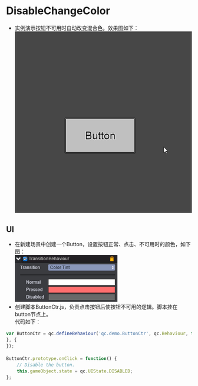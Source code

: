 # DisableChangeColor

* 实例演示按钮不可用时自动改变混合色。效果图如下：<br>
![DisableChangeColor](images\UI.gif)

## UI

* 在新建场景中创建一个Button，设置按钮正常、点击、不可用时的颜色，如下图：<br>
![color](images\color.png)
* 创建脚本ButtonCtr.js，负责点击按钮后使按钮不可用的逻辑。脚本挂在button节点上。<br>
代码如下：<br>

```javascript
var ButtonCtr = qc.defineBehaviour('qc.demo.ButtonCtr', qc.Behaviour, function() {
}, {
});

ButtonCtr.prototype.onClick = function() {
    // Disable the button.
    this.gameObject.state = qc.UIState.DISABLED;
};
```